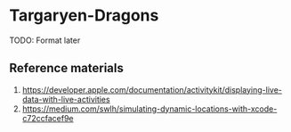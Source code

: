 # Targaryen-Dragons


TODO: Format later
## Reference materials

1. https://developer.apple.com/documentation/activitykit/displaying-live-data-with-live-activities
2. https://medium.com/swlh/simulating-dynamic-locations-with-xcode-c72ccfacef9e

